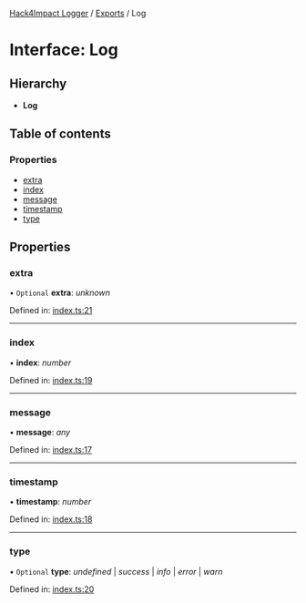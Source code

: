 [Hack4Impact Logger](https://github.com/hack4impact/logger/tree/main/docs/README.md) / [Exports](https://github.com/hack4impact/logger/tree/main/docs/modules.md) / Log

# Interface: Log

## Hierarchy

- **Log**

## Table of contents

### Properties

- [extra](https://github.com/hack4impact/logger/tree/main/docs/interfaces/log.md#extra)
- [index](https://github.com/hack4impact/logger/tree/main/docs/interfaces/log.md#index)
- [message](https://github.com/hack4impact/logger/tree/main/docs/interfaces/log.md#message)
- [timestamp](https://github.com/hack4impact/logger/tree/main/docs/interfaces/log.md#timestamp)
- [type](https://github.com/hack4impact/logger/tree/main/docs/interfaces/log.md#type)

## Properties

### extra

• `Optional` **extra**: _unknown_

Defined in: [index.ts:21](https://github.com/hack4impact/logger/blob/8446901/src/index.ts#L21)

---

### index

• **index**: _number_

Defined in: [index.ts:19](https://github.com/hack4impact/logger/blob/8446901/src/index.ts#L19)

---

### message

• **message**: _any_

Defined in: [index.ts:17](https://github.com/hack4impact/logger/blob/8446901/src/index.ts#L17)

---

### timestamp

• **timestamp**: _number_

Defined in: [index.ts:18](https://github.com/hack4impact/logger/blob/8446901/src/index.ts#L18)

---

### type

• `Optional` **type**: _undefined_ \| _success_ \| _info_ \| _error_ \| _warn_

Defined in: [index.ts:20](https://github.com/hack4impact/logger/blob/8446901/src/index.ts#L20)
